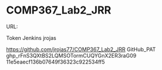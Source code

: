 # COMP367_Lab2_JRR
URL:


Token Jenkins
jrojas


https://github.com/jrojas77/COMP367_Lab2_JRR
GitHub_PAT
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
11e5eaecf136b07649f36323c922534ff5

